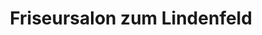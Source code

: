 ---
title: "Friseursalon zum Lindenfeld"
url: /einbeck/friseursalon-zum-lindenfeld/
shop: Friseur
---